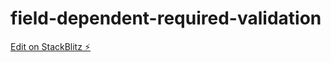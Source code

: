# field-dependent-required-validation

[Edit on StackBlitz ⚡️](https://stackblitz.com/edit/field-dependent-required-validation)